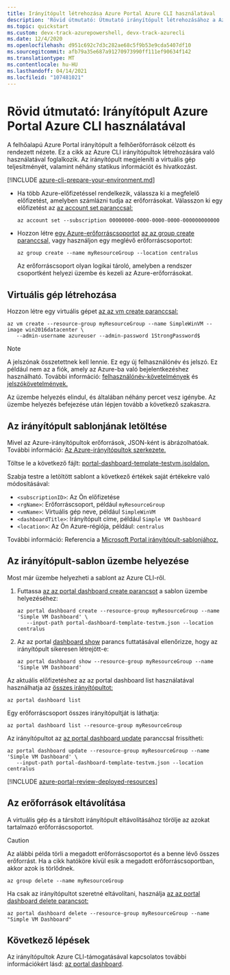 ```yaml
---
title: Irányítópult létrehozása Azure Portal Azure CLI használatával
description: 'Rövid útmutató: Útmutató irányítópult létrehozásához a Azure Portal Azure CLI használatával. Az irányítópultok a felhőbeli erőforrások célzott és rendezett nézete.'
ms.topic: quickstart
ms.custom: devx-track-azurepowershell, devx-track-azurecli
ms.date: 12/4/2020
ms.openlocfilehash: d951c692c7d3c282ae68c5f9b53e9cda5407df10
ms.sourcegitcommit: afb79a35e687a91270973990ff111ef90634f142
ms.translationtype: MT
ms.contentlocale: hu-HU
ms.lasthandoff: 04/14/2021
ms.locfileid: "107481021"
---
```

# <a name="quickstart-create-an-azure-portal-dashboard-with-azure-cli"></a>Rövid útmutató: Irányítópult Azure Portal Azure CLI használatával

A felhőalapú Azure Portal irányítópult a felhőerőforrások célzott és rendezett nézete. Ez a cikk az Azure CLI irányítópultok létrehozására való használatával foglalkozik.
Az irányítópult megjeleníti a virtuális gép teljesítményét, valamint néhány statikus információt és hivatkozást.


[!INCLUDE [azure-cli-prepare-your-environment.md](../../includes/azure-cli-prepare-your-environment.md)]

- Ha több Azure-előfizetéssel rendelkezik, válassza ki a megfelelő előfizetést, amelyben számlázni tudja az erőforrásokat.
Válasszon ki egy előfizetést az [az account set paranccsal:](/cli/azure/account#az_account_set)

  ```azurecli
  az account set --subscription 00000000-0000-0000-0000-000000000000
  ```

- Hozzon létre [egy Azure-erőforráscsoportot](../azure-resource-manager/management/overview.md) [az az group create paranccsal,](/cli/azure/group#az_group_create) vagy használjon egy meglévő erőforráscsoportot:

  ```azurecli
  az group create --name myResourceGroup --location centralus
  ```

   Az erőforráscsoport olyan logikai tároló, amelyben a rendszer csoportként helyezi üzembe és kezeli az Azure-erőforrásokat.

## <a name="create-a-virtual-machine"></a>Virtuális gép létrehozása

Hozzon létre egy virtuális gépet [az az vm create paranccsal:](/cli/azure/vm#az_vm_create)

```azurecli
az vm create --resource-group myResourceGroup --name SimpleWinVM --image win2016datacenter \
   --admin-username azureuser --admin-password 1StrongPassword$
```

> [!Note]
> A jelszónak összetettnek kell lennie.
> Ez egy új felhasználónév és jelszó.
> Ez például nem az a fiók, amely az Azure-ba való bejelentkezéshez használható.
> További információ: [felhasználónév-követelmények](../virtual-machines/windows/faq.md#what-are-the-username-requirements-when-creating-a-vm) és [jelszókövetelmények.](../virtual-machines/windows/faq.md#what-are-the-password-requirements-when-creating-a-vm)

Az üzembe helyezés elindul, és általában néhány percet vesz igénybe.
Az üzembe helyezés befejezése után lépjen tovább a következő szakaszra.

## <a name="download-the-dashboard-template"></a>Az irányítópult sablonjának letöltése

Mivel az Azure-irányítópultok erőforrások, JSON-ként is ábrázolhatóak.
További információ: [Az Azure-irányítópultok szerkezete.](./azure-portal-dashboards-structure.md)

Töltse le a következő fájlt: [portal-dashboard-template-testvm.jsoldalon.](https://raw.githubusercontent.com/Azure/azure-docs-powershell-samples/master/azure-portal/portal-dashboard-template-testvm.json)

Szabja testre a letöltött sablont a következő értékek saját értékekre való módosításával:

* `<subscriptionID>`: Az Ön előfizetése
* `<rgName>`: Erőforráscsoport, például `myResourceGroup`
* `<vmName>`: Virtuális gép neve, például `SimpleWinVM`
* `<dashboardTitle>`: Irányítópult címe, például `Simple VM Dashboard`
* `<location>`: Az Ön Azure-régiója, például: `centralus`

További információ: Referencia a [Microsoft Portal irányítópult-sablonjához.](/azure/templates/microsoft.portal/dashboards)

## <a name="deploy-the-dashboard-template"></a>Az irányítópult-sablon üzembe helyezése

Most már üzembe helyezheti a sablont az Azure CLI-ről.

1. Futtassa [az az portal dashboard create parancsot](/cli/azure/ext/portal/portal/dashboard#ext_portal_az_portal_dashboard_create) a sablon üzembe helyezéséhez:

   ```azurecli
   az portal dashboard create --resource-group myResourceGroup --name 'Simple VM Dashboard' \
      --input-path portal-dashboard-template-testvm.json --location centralus
   ```

1. Az az portal [dashboard show](/cli/azure/ext/portal/portal/dashboard#ext_portal_az_portal_dashboard_show) parancs futtatásával ellenőrizze, hogy az irányítópult sikeresen létrejött-e:

   ```azurecli
   az portal dashboard show --resource-group myResourceGroup --name 'Simple VM Dashboard'
   ```

Az aktuális előfizetéshez az az portal dashboard list használatával használhatja az [összes irányítópultot:](/cli/azure/ext/portal/portal/dashboard#ext_portal_az_portal_dashboard_list)

```azurecli
az portal dashboard list
```

Egy erőforráscsoport összes irányítópultját is láthatja:

```azurecli
az portal dashboard list --resource-group myResourceGroup
```

Az irányítópultot az [az portal dashboard update](/cli/azure/ext/portal/portal/dashboard#ext_portal_az_portal_dashboard_update) paranccsal frissítheti:

```azurecli
az portal dashboard update --resource-group myResourceGroup --name 'Simple VM Dashboard' \
   --input-path portal-dashboard-template-testvm.json --location centralus
```

[!INCLUDE [azure-portal-review-deployed-resources](../../includes/azure-portal-review-deployed-resources.md)]

## <a name="clean-up-resources"></a>Az erőforrások eltávolítása

A virtuális gép és a társított irányítópult eltávolításához törölje az azokat tartalmazó erőforráscsoportot.

> [!CAUTION]
> Az alábbi példa törli a megadott erőforráscsoportot és a benne lévő összes erőforrást.
> Ha a cikk hatóköre kívül esik a megadott erőforráscsoportban, akkor azok is törlődnek.

```azurecli
az group delete --name myResourceGroup
```

Ha csak az irányítópultot szeretné eltávolítani, használja [az az portal dashboard delete parancsot:](/cli/azure/ext/portal/portal/dashboard#ext_portal_az_portal_dashboard_delete)

```azurecli
az portal dashboard delete --resource-group myResourceGroup --name "Simple VM Dashboard"
```

## <a name="next-steps"></a>Következő lépések

Az irányítópultok Azure CLI-támogatásával kapcsolatos további információkért lásd: [az portal dashboard](/cli/azure/ext/portal/portal/dashboard).
